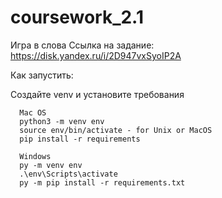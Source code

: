# coursework_2.1

Игра в слова
      Ссылка на задание: https://disk.yandex.ru/i/2D947vxSyoIP2A



Как запустить:

Создайте venv и установите требования

      Mac OS
      python3 -m venv env
      source env/bin/activate - for Unix or MacOS
      pip install -r requirements

      Windows
      py -m venv env
      .\env\Scripts\activate
      py -m pip install -r requirements.txt
